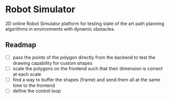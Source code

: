 # Robot Simulator

2D online Robot Simulator platform for testing state of the art path planning algorithms in environments with dynamic obstacles.

## Readmap

- [ ] pass the points of the polygon directly from the backend 
    to test the drawing capability for custom shapes
- [ ] scale the polygons on the frontend such that their dimension
    is correct at each scale
- [ ] find a way to buffer the shapes (frame) and send them 
    all at the same time to the frontend
- [ ] define the control loop
